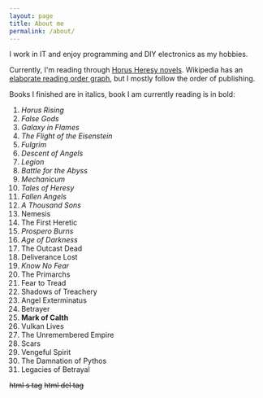 ```yaml
---
layout: page
title: About me
permalink: /about/
---
```


I work in IT and enjoy programming and DIY electronics as my hobbies.

Currently, I'm reading through
[Horus Heresy novels](http://en.wikipedia.org/wiki/The_Horus_Heresy_%28novels%29).
Wikipedia has an
[elaborate reading order graph](http://en.wikipedia.org/wiki/Horus_Heresy_%28fictional_event%29#/media/File:English_Horus_heresy_spoiler_free_tree.jpg),
but I mostly follow the order of publishing.

Books I finished are in italics, book I am currently reading is in bold:

1. _Horus Rising_
2. _False Gods_
3. _Galaxy in Flames_
4. _The Flight of the Eisenstein_
5. _Fulgrim_
6. _Descent of Angels_
7. _Legion_
8. _Battle for the Abyss_
9. _Mechanicum_
10. _Tales of Heresy_
11. _Fallen Angels_
12. _A Thousand Sons_
13. Nemesis
14. The First Heretic
15. _Prospero Burns_
16. _Age of Darkness_
17. The Outcast Dead
18. Deliverance Lost
19. _Know No Fear_
20. The Primarchs
21. Fear to Tread
22. Shadows of Treachery
23. Angel Exterminatus
24. Betrayer
25. **Mark of Calth**
26. Vulkan Lives
27. The Unremembered Empire
28. Scars
29. Vengeful Spirit
30. The Damnation of Pythos
31. Legacies of Betrayal

<s>html s tag</s>
<del>html del tag</del>
